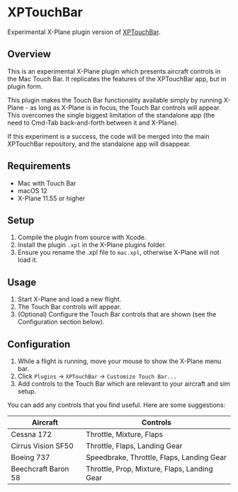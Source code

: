 # XPTouchBar

Experimental X-Plane plugin version of [XPTouchBar](https://github.com/chriskilding/XPTouchBar).

## Overview

This is an experimental X-Plane plugin which presents aircraft controls in the Mac Touch Bar. It replicates the features of the XPTouchBar app, but in plugin form.

This plugin makes the Touch Bar functionality available simply by running X-Plane - as long as X-Plane is in focus, the Touch Bar controls will appear. This overcomes the single biggest limitation of the standalone app (the need to Cmd-Tab back-and-forth between it and X-Plane).

If this experiment is a success, the code will be merged into the main XPTouchBar repository, and the standalone app will disappear.

## Requirements

- Mac with Touch Bar
- macOS 12
- X-Plane 11.55 or higher

## Setup

1. Compile the plugin from source with Xcode.
2. Install the plugin `.xpl` in the X-Plane plugins folder.
3. Ensure you rename the .xpl file to `mac.xpl`, otherwise X-Plane will not load it.

## Usage

1. Start X-Plane and load a new flight.
2. The Touch Bar controls will appear.
3. (Optional) Configure the Touch Bar controls that are shown (see the Configuration section below).

## Configuration

1. While a flight is running, move your mouse to show the X-Plane menu bar.
2. Click `Plugins` -> `XPTouchBar` -> `Customize Touch Bar...` 
3. Add controls to the Touch Bar which are relevant to your aircraft and sim setup.

You can add any controls that you find useful. Here are some suggestions:

| Aircraft            | Controls                                     |
|---------------------|----------------------------------------------|
| Cessna 172          | Throttle, Mixture, Flaps                     |
| Cirrus Vision SF50  | Throttle, Flaps, Landing Gear                |
| Boeing 737          | Speedbrake, Throttle, Flaps, Landing Gear    |
| Beechcraft Baron 58 | Throttle, Prop, Mixture, Flaps, Landing Gear |


